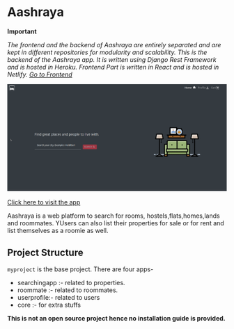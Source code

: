# Aashraya

**Important**

*The frontend and the backend of Aashraya are entirely separated and are kept in different repositories for modularity and scalability.*
*This is the backend of the Aashraya app. It is written using Django Rest Framework and is hosted in Heroku.*
*Frontend Part is written in React and is hosted in Netlify.*
*[Go to Frontend](https://github.com/Kaushal-Dhungel/aashraya_react)*


![main img](https://github.com/Kaushal-Dhungel/aashraya/blob/master/thumbnails/th.png)

[Click here to visit the app](https://aashraya.netlify.app/)

Aashraya is a web platform to search for rooms, hostels,flats,homes,lands and roommates.
YUsers can also list their properties for sale or for rent and list themselves as a roomie as well. 

## Project Structure

`myproject` is the base project. There are four apps- 
- searchingapp :- related to properties.
- roommate :- related to roommates.
- userprofile:- related to users
- core :- for extra stuffs 

**This is not an open source project hence no installation guide is provided.**